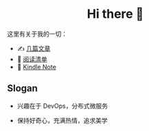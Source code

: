 <h1 align="center">Hi there 👋 </h3>

这里有关于我的一切：

- :writing_hand: [几篇文章](https://github.com/QiaoHao9/git-blog/issues)
- :open_book: [阅读清单](https://yrfizm.notion.site/035ae3cb23844bd18d3fa14763f3fd8c)
- :scroll: [Kindle Note](https://kindle.qiaohao.me/)

## Slogan

- 兴趣在于 DevOps，分布式微服务

- 保持好奇心，充满热情，追求美学
